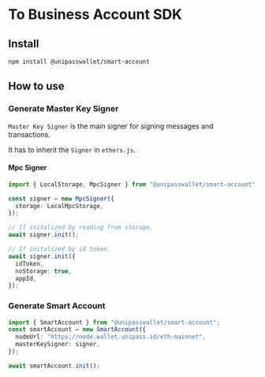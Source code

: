 # To Business Account SDK

## Install

```bash
npm install @unipasswallet/smart-account
```

## How to use

### Generate Master Key Signer

`Master Key Signer` is the main signer for signing messages and transactions.

It has to inherit the `Signer` in `ethers.js`.

#### Mpc Signer

```typescript
import { LocalStorage, MpcSigner } from "@unipasswallet/smart-account";

const signer = new MpcSigner({
  storage: LocalMpcStorage,
});

// If initalized by reading from storage.
await signer.init();

// If initalized by id token.
await signer.init({
  idToken,
  noStorage: true,
  appId,
});
```

### Generate Smart Account

```typescript
import { SmartAccount } from "@unipasswallet/smart-account";
const smartAccount = new SmartAccount({
  nodeUrl: "https://node.wallet.unipass.id/eth-mainnet",
  masterKeySigner: signer,
});

await smartAccount.init();
```
